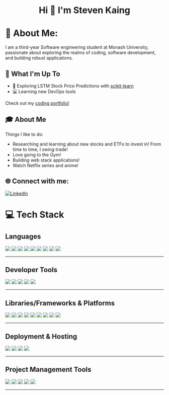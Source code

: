 <h1 align="center">Hi 👋 I'm Steven Kaing</h1>

# 💫 About Me:
I am a third-year Software engineering student at Monash University, passionate about exploring the realms of coding, software development, and building robust applications.

## 🚀 What I'm Up To

- 🤖 Exploring LSTM Stock Price Predictions with [scikit-learn](https://scikit-learn.org/)
- 💻 Learning new DevOps tools

Check out my [coding portfolio!](https://steven-portfolio-five.vercel.app/)

## 🎓 About Me

Things I like to do:

- Researching and learning about new stocks and ETFs to invest in! From time to time, I swing trade!
- Love going to the Gym!
- Building web stack applications!
- Watch Netflix series and anime!

## 🌐 Connect with me:
[![LinkedIn](https://img.shields.io/badge/LinkedIn-%230077B5.svg?logo=linkedin&logoColor=white)](https://www.linkedin.com/in/stevenkaing/)

# 💻 Tech Stack

## Languages  
<p align="left">
  <img src="https://img.shields.io/badge/javascript-%23323330.svg?style=for-the-badge&logo=javascript&logoColor=%23F7DF1E"/>
  <img src="https://img.shields.io/badge/typescript-%23007ACC.svg?style=for-the-badge&logo=typescript&logoColor=white"/>
  <img src="https://img.shields.io/badge/python-%233776AB.svg?style=for-the-badge&logo=python&logoColor=white"/>
  <img src="https://img.shields.io/badge/java-%23ED8B00.svg?style=for-the-badge&logo=java&logoColor=white"/>
  <img src="https://img.shields.io/badge/sql-%2307405e.svg?style=for-the-badge&logo=postgresql&logoColor=white"/>
  <img src="https://img.shields.io/badge/html5-%23E34F26.svg?style=for-the-badge&logo=html5&logoColor=white"/>
  <img src="https://img.shields.io/badge/css-%231572B6.svg?style=for-the-badge&logo=css3&logoColor=white"/>
  <img src="https://img.shields.io/badge/C-00599C?style=for-the-badge&logo=c&logoColor=white"/>
  <img src="https://img.shields.io/badge/swift-F05138?style=for-the-badge&logo=swift&logoColor=white"/>
</p>

---

## Developer Tools  
<p align="left">
  <img src="https://img.shields.io/badge/git-%23F05033.svg?style=for-the-badge&logo=git&logoColor=white"/>
  <img src="https://img.shields.io/badge/gitlab-%23FC6D26.svg?style=for-the-badge&logo=gitlab&logoColor=white"/>
  <img src="https://img.shields.io/badge/intellij%20idea-%23000000.svg?style=for-the-badge&logo=intellij-idea&logoColor=white"/>
  <img src="https://img.shields.io/badge/vscode-%23007ACC.svg?style=for-the-badge&logo=visual-studio-code&logoColor=white"/>
  <img src="https://img.shields.io/badge/jupyter-%23F37626.svg?style=for-the-badge&logo=jupyter&logoColor=white"/>
</p>

---

## Libraries/Frameworks & Platforms  
<p align="left">
  <img src="https://img.shields.io/badge/react-%2320232a.svg?style=for-the-badge&logo=react&logoColor=%2361DAFB"/>
  <img src="https://img.shields.io/badge/node.js-6DA55F?style=for-the-badge&logo=node.js&logoColor=white"/>
  <img src="https://img.shields.io/badge/tailwindcss-%2338B2AC.svg?style=for-the-badge&logo=tailwind-css&logoColor=white"/>
  <img src="https://img.shields.io/badge/meteor-%23de4f4f.svg?style=for-the-badge&logo=meteor&logoColor=white"/>
  <img src="https://img.shields.io/badge/docker-%230db7ed.svg?style=for-the-badge&logo=docker&logoColor=white"/>
  <img src="https://img.shields.io/badge/kubernetes-%23326ce5.svg?style=for-the-badge&logo=kubernetes&logoColor=white"/>
  <img src="https://img.shields.io/badge/firebase-%23039BE5.svg?style=for-the-badge&logo=firebase&logoColor=white"/>
  <img src="https://img.shields.io/badge/mongodb-%2347A248.svg?style=for-the-badge&logo=mongodb&logoColor=white"/>
  <img src="https://img.shields.io/badge/Java_Swing-%23ED8B00.svg?style=for-the-badge&logo=java&logoColor=white"/>

</p>

---
## Deployment & Hosting  
<p align="left">
  <img src="https://img.shields.io/badge/AWS-%23232F3E.svg?style=for-the-badge&logo=amazon-aws&logoColor=white"/>
  <img src="https://img.shields.io/badge/vercel-%23000000.svg?style=for-the-badge&logo=vercel&logoColor=white"/>
  <img src="https://img.shields.io/badge/netlify-%23000000.svg?style=for-the-badge&logo=netlify&logoColor=%2300C7B7"/>
  <img src="https://img.shields.io/badge/heroku-%23430098.svg?style=for-the-badge&logo=heroku&logoColor=white"/>
</p>

---
## Project Management Tools  
<p align="left">
  <img src="https://img.shields.io/badge/Jira-0052CC.svg?style=for-the-badge&logo=jira&logoColor=white"/>
  <img src="https://img.shields.io/badge/Linear-5E6AD2.svg?style=for-the-badge&logo=linear&logoColor=white"/>
  <img src="https://img.shields.io/badge/ClickUp-7B68EE.svg?style=for-the-badge&logo=clickup&logoColor=white"/>
  <img src="https://img.shields.io/badge/Notion-000000.svg?style=for-the-badge&logo=notion&logoColor=white"/>
  <img src="https://img.shields.io/badge/Trello-0052CC.svg?style=for-the-badge&logo=trello&logoColor=white"/>
</p>

---


